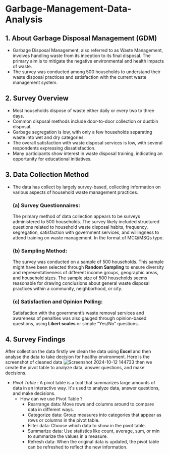 # Garbage-Management-Data-Analysis
## 1. About Garbage Disposal Management (GDM)
- Garbage Disposal Management, also referred to as Waste Management, involves handling waste from its inception to its final disposal. The primary aim is to mitigate the negative environmental and health impacts of waste.
- The survey was conducted among 500 households to understand their waste disposal practices and satisfaction with the current waste management system.
## 2. Survey Overview
- Most households dispose of waste either daily or every two to three days.
- Common disposal methods include door-to-door collection or dustbin disposal.
- Garbage segregation is low, with only a few households separating waste into wet and dry categories.
- The overall satisfaction with waste disposal services is low, with several respondents expressing dissatisfaction.
- Many participants show interest in waste disposal training, indicating an opportunity for educational initiatives.
## 3. Data Collection Method
- The data has collect by largely survey-based, collecting information on various aspects of household waste management practices.
  ### (a) Survey Questionnaires:
  The primary method of data collection appears to be surveys administered to 500 households. The survey likely included structured questions related to household waste disposal habits, frequency, segregation, satisfaction with government services, and willingness to attend training on waste management. In the format of MCQ/MSQs type.
  ### (b) Sampling Method:
  The survey was conducted on a sample of 500 households. This sample might have been selected through **Random Sampling** to ensure diversity and representativeness of different income groups, geographic areas, and household sizes.
The sample size of 500 households seems reasonable for drawing conclusions about general waste disposal practices within a community, neighborhood, or city.
  ### (c) Satisfaction and Opinion Polling:
  Satisfaction with the government’s waste removal services and awareness of penalties was also gauged through opinion-based questions, using **Likert scales** or simple “Yes/No” questions.
## 4. Survey Findings
After collection the data firstly we clean the data using **Excel** and then analyse the data to take decision for healthy environment. Here is the screenshot of cleaned data
![Screenshot 2024-10-12 144733](https://github.com/user-attachments/assets/7863113d-e9ae-4a1b-bdc9-c69069a45cdb) 
then we create the pivot table to analyze data, answer questions, and make decisions.
- *Pivot Table* : A pivot table is a tool that summarizes large amounts of data in an interactive way. It's used to analyze data, answer questions, and make decisions.
  - How can we use Pivot Table ?
    - Rearrange data: Move rows and columns around to compare data in different ways.
    - Categorize data: Group measures into categories that appear as rows or columns in the pivot table.
    - Filter data: Choose which data to show in the pivot table.
    - Summarize data: Use statistics like count, average, sum, or min to summarize the values in a measure.
    - Refresh data: When the original data is updated, the pivot table can be refreshed to reflect the new information.
  
